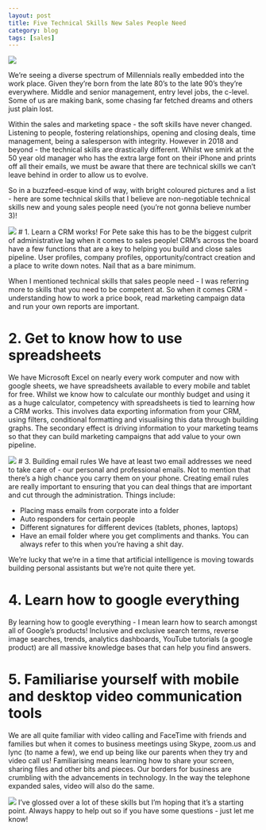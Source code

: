 ```yaml
---
layout: post
title: Five Technical Skills New Sales People Need
category: blog
tags: [sales]  
---
```


<img src="https://images.unsplash.com/photo-1516531558361-f6c4c956ad85?ixlib=rb-0.3.5&ixid=eyJhcHBfaWQiOjEyMDd9&s=2888780ded892c5ba5fe5ca292779541&auto=format&fit=crop&w=700&q=60">

We’re seeing a diverse spectrum of Millennials really embedded into the work place. Given they’re born from the late 80’s to the late 90’s they’re everywhere. Middle and senior management, entry level jobs, the c-level. Some of us are making bank, some chasing far fetched dreams and others just plain lost. 

Within the sales and marketing space - the soft skills have never changed. Listening to people, fostering relationships, opening and closing deals, time management, being a salesperson with integrity. However in 2018 and beyond - the technical skills are drastically different. Whilst we smirk at the 50 year old manager who has the extra large font on their iPhone and prints off all their emails, we must be aware that there are technical skills we can’t leave behind in order to allow us to evolve.

So in a buzzfeed-esque kind of way, with bright coloured pictures and a list - here are some technical skills that I believe are non-negotiable technical skills new and young sales people need (you’re not gonna believe number 3)!

<img src="https://images.unsplash.com/photo-1470294402047-fc1b5f39bd99?ixlib=rb-0.3.5&ixid=eyJhcHBfaWQiOjEyMDd9&s=a7a3242fab277ae7295bcc738c1bb847&auto=format&fit=crop&w=700&q=60">
# 1. Learn a CRM works!
For Pete sake this has to be the biggest culprit of administrative lag when it comes to sales people! CRM’s across the board have a few functions that are a key to helping you build and close sales pipeline. User profiles, company profiles, opportunity/contract creation and a place to write down notes. Nail that as a bare minimum.

When I mentioned technical skills that sales people need - I was referring more to skills that you need to be competent at. So when it comes CRM - understanding how to work a price book, read marketing campaign data and run your own reports are important.

# 2. Get to know how to use spreadsheets
We have Microsoft Excel on nearly every work computer and now with google sheets, we have spreadsheets available to every mobile and tablet for free. Whilst we know how to calculate our monthly budget and using it as a huge calculator, competency with spreadsheets is tied to learning how a CRM works. This involves data exporting information from your CRM, using filters, conditional formatting and visualising this data through building graphs. The secondary effect is driving information to your marketing teams so that they can build marketing campaigns that add value to your own pipeline.

<img src="https://images.unsplash.com/photo-1488239585740-f5be6038763f?ixlib=rb-0.3.5&ixid=eyJhcHBfaWQiOjEyMDd9&s=56e0f5c963f46b3933802b0eef173419&auto=format&fit=crop&w=700&q=60">
# 3. Building email rules
We have at least two email addresses we need to take care of - our personal and professional emails. Not to mention that there’s a high chance you carry them on your phone. Creating email rules are really important to ensuring that you can deal things that are important and cut through the administration. Things include:

* Placing mass emails from corporate into a folder
* Auto responders for certain people
* Different signatures for different devices (tablets, phones, laptops)
* Have an email folder where you get compliments and thanks. You can always refer to this when you’re having a shit day.

We’re lucky that we’re in a time that artificial intelligence is moving towards building personal assistants but we’re not quite there yet.

# 4. Learn how to google everything
By learning how to google everything - I mean learn how to search amongst all of Google’s products! Inclusive and exclusive search terms, reverse image searches, trends, analytics dashboards, YouTube tutorials (a google product) are all massive knowledge bases that can help you find answers.

# 5. Familiarise yourself with mobile and desktop video communication tools
We are all quite familiar with video calling and FaceTime with friends and families but when it comes to business meetings using Skype, zoom.us and lync (to name a few), we end up being like our parents when they try and video call us! Familiarising means learning how to share your screen, sharing files and other bits and pieces. Our borders for business are crumbling with the advancements in technology. In the way the telephone expanded sales, video will also do the same.

<img src="https://images.unsplash.com/photo-1479215932585-5eafc5b0c83a?ixlib=rb-0.3.5&ixid=eyJhcHBfaWQiOjEyMDd9&s=9641125169caa34a3279ca677391947e&auto=format&fit=crop&w=700&q=60">
I’ve glossed over a lot of these skills but I’m hoping that it’s a starting point. Always happy to help out so if you have some questions - just let me know!
